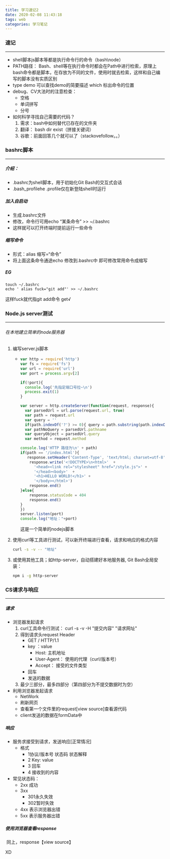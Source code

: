 ```yaml
---
title: 学习速记2
date: 2020-02-08 11:43:18
tags: web
categories: 学习笔记
---
```




### 速记

---



- shell脚本js脚本等都是执行命令行的命令（bash\node）
- PATH路径： Bash、shell等在执行命令时都会在Path中进行检索，原理上bash命令都是脚本，在存放为不同的文件，使用时就去检索，这样和自己编写的脚本没有实质区别
- type demo 可以查找demo的简要描述 which 标出命令的位置
- debug、CV大法时的注意检查：
  - 空格
  - 单词拼写
  - 分号
- 如何科学寻找自己需要的代码？
  1. 需求：bash中如何替代已存在的文件夹
  2. 翻译： bash dir exist（拼接关键词）
  3. 谷歌：前面回答几个就可以了（stackovefollow。。）



### bashrc脚本

---



##### 介绍：

- .bashrc为shell脚本，用于初始化Git Bash的交互式会话
- .bash_profilehe .profile仅在新登陆shell时运行

##### 加入自启动

- 生成.bashrc文件
- 修改，命令行可用echo “某条命令” >> ~/.bashrc
- 这样就可以打开终端时提前运行一些命令

##### 缩写命令

- 形式：alias 缩写=“命令” 
- 将上面这条命令通途echo 修改到.bashrc中 即可修改常用命令成缩写

##### EG

```
touch ~/.bashrc
echo ' alias fuck="git add"' >> ~/.bashrc
```

这样fuck就代指git add命令   get√





### Node.js server测试

---

###### 在本地建立简单的node服务器

1. 编写server.js脚本

   - ```js
     var http = require('http')
     var fs = require('fs')
     var url = require('url')
     var port = process.argv[2]
     
     if(!port){
       console.log('先指定端口号拉~\n')
       process.exit(1)
     }
     
     var server = http.createServer(function(request, response){
       var parsedUrl = url.parse(request.url, true)
       var path = request.url 
       var query = ''
       if(path.indexOf('?') >= 0){ query = path.substring(path.indexOf('?')) }
       var pathNoQuery = parsedUrl.pathname
       var queryObject = parsedUrl.query
       var method = request.method
     
     console.log('HTTP 路径为\n' + path)
     if(path == '/index.html'){
     	response.setHeader('Content-Type', 'text/html; charset=utf-8')
         response.write('<!DOCTYPE>\n<html>'  + 
           '<head><link rel="stylesheet" href="/style.js">' +
           '</head><body>'  +
           '<h1>HELLO WORLD!</h1>' +
           '</body></html>')
         response.end()
     }else{
     	 response.statusCode = 404
         response.end()
     }
     })
     server.listen(port)
     console.log("地址："+port)
     
     ```

     这是一个简单的nodejs脚本

2. 使用curl等工具进行测试，可以新开终端进行查看，请求和响应的格式内容

   ```bash
   curl -s -v -- "地址"
   ```

3. 或使用其他工具；如http-server，自动搭建好本地服务器, Git Bash全局安装：

   ```bash
   npm i -g http-server
   ```





### CS请求与响应

---



##### 请求

- 浏览器发起请求
  1. curl工具命令行测试： curl -s -v -H "提交内容" "请求网址"
  2. 得到请求头request Header
     - GET / HTTP/1.1
     - key ：value
       - Host:  主机地址
       - User-Agent： 使用的代理（curl/版本号）
       - Accept： 接受的文件类型
     - 回车
     - 发送的数据
  3. 最少三部分，最多四部分（第四部分为不提交数据时为空）
- 利用浏览器发起请求
  - NetWork
  - 刷新网页
  - 查看第一个文件里的request[view source]查看源代码
  - client发送的数据在formData中

##### 响应

- 服务求接受到请求，发送响应[正常情况]
  - 格式
    - 1协议/版本号 状态码 状态解释
    - 2 Key: value
    - 3 回车
    - 4 接收到的内容
- 常见状态码：
  - 2xx 成功
  - 3xx 
    - 301永久失效
    - 302暂时失效
  - 4xx 表示浏览器出错
  - 5xx 表示服务器出错

##### 使用浏览器查看response

​	同上，response【view source】

XD

